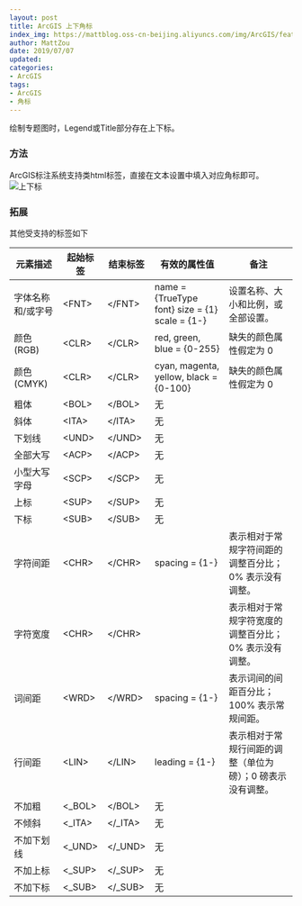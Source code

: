 ```yaml
---
layout: post
title: ArcGIS 上下角标
index_img: https://mattblog.oss-cn-beijing.aliyuncs.com/img/ArcGIS/features-hero_demographics.png/bg
author: MattZou
date: 2019/07/07
updated: 
categories:
- ArcGIS
tags: 
- ArcGIS
- 角标
---
```


绘制专题图时，Legend或Title部分存在上下标。
<!-- more -->

### 方法
ArcGIS标注系统支持类html标签，直接在文本设置中填入对应角标即可。
![上下标](https://mattblog.oss-cn-beijing.aliyuncs.com/img/ArcGIS/Arcgis_%E8%A7%92%E6%A0%87.jpg/pic)


### 拓展
其他受支持的标签如下
<table>
<thead>
  <tr>
    <th>元素描述</th>
    <th>起始标签</th>
    <th>结束标签</th>
    <th>有效的属性值</th>
    <th>备注</th>
  </tr>
</thead>
<tbody>
  <tr>
    <td>字体名称和/或字号</td>
    <td>&lt;FNT&gt;</td>
    <td>&lt;/FNT&gt;</td>
    <td>name = {TrueType font} size = {1} scale = {1-}</td>
    <td>设置名称、大小和比例，或全部设置。</td>
  </tr>
  <tr>
    <td>颜色(RGB)</td>
    <td>&lt;CLR&gt;</td>
    <td>&lt;/CLR&gt;</td>
    <td>red, green, blue = {0-255}</td>
    <td>缺失的颜色属性假定为 0</td>
  </tr>
  <tr>
    <td>颜色 (CMYK)</td>
    <td>&lt;CLR&gt;</td>
    <td>&lt;/CLR&gt;</td>
    <td>cyan, magenta, yellow, black = {0-100}</td>
    <td>缺失的颜色属性假定为 0</td>
  </tr>
  <tr>
    <td>粗体</td>
    <td>&lt;BOL&gt;</td>
    <td>&lt;/BOL&gt;</td>
    <td>无</td>
    <td> </td>
  </tr>
  <tr>
    <td>斜体</td>
    <td>&lt;ITA&gt;</td>
    <td>&lt;/ITA&gt;</td>
    <td>无</td>
    <td> </td>
  </tr>
  <tr>
    <td>下划线</td>
    <td>&lt;UND&gt;</td>
    <td>&lt;/UND&gt;</td>
    <td>无</td>
    <td> </td>
  </tr>
  <tr>
    <td>全部大写</td>
    <td>&lt;ACP&gt;</td>
    <td>&lt;/ACP&gt;</td>
    <td>无</td>
    <td> </td>
  </tr>
  <tr>
    <td>小型大写字母</td>
    <td>&lt;SCP&gt;</td>
    <td>&lt;/SCP&gt;</td>
    <td>无</td>
    <td> </td>
  </tr>
  <tr>
    <td>上标</td>
    <td>&lt;SUP&gt;</td>
    <td>&lt;/SUP&gt;</td>
    <td>无</td>
    <td> </td>
  </tr>
  <tr>
    <td>下标</td>
    <td>&lt;SUB&gt;</td>
    <td>&lt;/SUB&gt;</td>
    <td>无</td>
    <td> </td>
  </tr>
  <tr>
    <td>字符间距</td>
    <td>&lt;CHR&gt;</td>
    <td>&lt;/CHR&gt;</td>
    <td>spacing = {1-}</td>
    <td>表示相对于常规字符间距的调整百分比；0% 表示没有调整。</td>
  </tr>
  <tr>
    <td>字符宽度</td>
    <td>&lt;CHR&gt;</td>
    <td>&lt;/CHR&gt;</td>
    <td> </td>
    <td>表示相对于常规字符宽度的调整百分比；0% 表示没有调整。</td>
  </tr>
  <tr>
    <td>词间距</td>
    <td>&lt;WRD&gt;</td>
    <td>&lt;/WRD&gt;</td>
    <td>spacing = {1-}</td>
    <td>表示词间的间距百分比；100% 表示常规间距。</td>
  </tr>
  <tr>
    <td>行间距</td>
    <td>&lt;LIN&gt;</td>
    <td>&lt;/LIN&gt;</td>
    <td>leading = {1-}</td>
    <td>表示相对于常规行间距的调整（单位为磅）；0 磅表示没有调整。</td>
  </tr>
  <tr>
    <td>不加粗</td>
    <td>&lt;_BOL&gt;</td>
    <td>&lt;/BOL&gt;</td>
    <td>无</td>
    <td> </td>
  </tr>
  <tr>
    <td>不倾斜</td>
    <td>&lt;_ITA&gt;</td>
    <td>&lt;/_ITA&gt;</td>
    <td>无</td>
    <td> </td>
  </tr>
  <tr>
    <td>不加下划线</td>
    <td>&lt;_UND&gt;</td>
    <td>&lt;/_UND&gt;</td>
    <td>无</td>
    <td> </td>
  </tr>
  <tr>
    <td>不加上标</td>
    <td>&lt;_SUP&gt;</td>
    <td>&lt;/_SUP&gt;</td>
    <td>无</td>
    <td> </td>
  </tr>
  <tr>
    <td>不加下标</td>
    <td>&lt;_SUB&gt;</td>
    <td>&lt;/_SUB&gt;</td>
    <td>无</td>
    <td> </td>
  </tr>
</tbody>
</table>